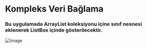 # Kompleks Veri Bağlama
### Bu uygulamada ArrayList koleksiyonu içine sınıf nesnesi eklenerek ListBox içinde gösterilecektir.
![image](https://github.com/nuritiras/Uygulama22/assets/47992544/3dd63d96-2946-4ed7-9edb-bef6c0a5464f)
